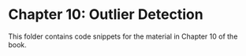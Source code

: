 # Chapter 10: Outlier Detection 

This folder contains code snippets for the material in Chapter 10 of the book. 

